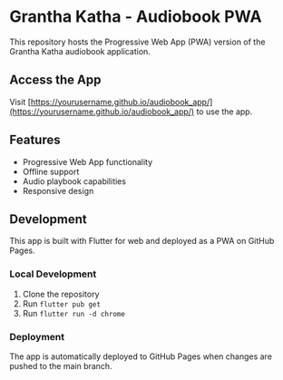 # Grantha Katha - Audiobook PWA

This repository hosts the Progressive Web App (PWA) version of the Grantha Katha audiobook application.

## Access the App

Visit [https://yourusername.github.io/audiobook_app/](https://yourusername.github.io/audiobook_app/) to use the app.

## Features

- Progressive Web App functionality
- Offline support
- Audio playbook capabilities
- Responsive design

## Development

This app is built with Flutter for web and deployed as a PWA on GitHub Pages.

### Local Development

1. Clone the repository
2. Run `flutter pub get`
3. Run `flutter run -d chrome`

### Deployment

The app is automatically deployed to GitHub Pages when changes are pushed to the main branch.
